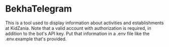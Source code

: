 # BekhaTelegram
This is a tool used to display information about activities and establishments at KidZania.
Note that a valid account with authorization is required, in addition to the bot's API key. Put that information in a .env file like the .env.example that's provided.
